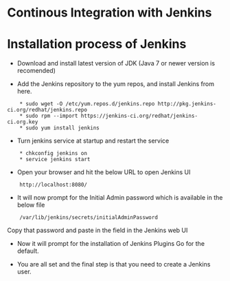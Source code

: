 # Continous Integration with Jenkins
# Installation process of Jenkins

- Download and install latest version of JDK (Java 7 or newer version is recomended)

- Add the Jenkins repository to the yum repos, and install Jenkins from here.
```
	* sudo wget -O /etc/yum.repos.d/jenkins.repo http://pkg.jenkins-ci.org/redhat/jenkins.repo
	* sudo rpm --import https://jenkins-ci.org/redhat/jenkins-ci.org.key
	* sudo yum install jenkins
```
- Turn jenkins service at startup and restart the service
```
	* chkconfig jenkins on
	* service jenkins start
```
- Open your browser and hit the below URL to open Jenkins UI
```
	http://localhost:8080/
```
- It will now prompt for the Initial Admin password which is available in the below file
```
	/var/lib/jenkins/secrets/initialAdminPassword
```
  Copy that password and paste in the field in the Jenkins web UI

- Now it will prompt for the installation of Jenkins Plugins 
	Go for the default.

- You are all set and the final step is that you need to create a Jenkins user.
